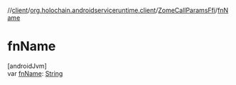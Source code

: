 //[client](../../../index.md)/[org.holochain.androidserviceruntime.client](../index.md)/[ZomeCallParamsFfi](index.md)/[fnName](fn-name.md)

# fnName

[androidJvm]\
var [fnName](fn-name.md): [String](https://kotlinlang.org/api/core/kotlin-stdlib/kotlin/-string/index.html)